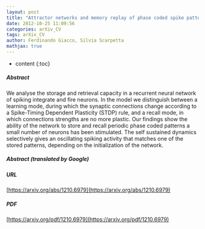 ```yaml
---
layout: post
title: "Attractor networks and memory replay of phase coded spike patterns"
date: 2012-10-25 11:09:56
categories: arXiv_CV
tags: arXiv_CV
author: Ferdinando Giacco, Silvia Scarpetta
mathjax: true
---
```


* content
{:toc}

##### Abstract
We analyse the storage and retrieval capacity in a recurrent neural network of spiking integrate and fire neurons. In the model we distinguish between a learning mode, during which the synaptic connections change according to a Spike-Timing Dependent Plasticity (STDP) rule, and a recall mode, in which connections strengths are no more plastic. Our findings show the ability of the network to store and recall periodic phase coded patterns a small number of neurons has been stimulated. The self sustained dynamics selectively gives an oscillating spiking activity that matches one of the stored patterns, depending on the initialization of the network.

##### Abstract (translated by Google)


##### URL
[https://arxiv.org/abs/1210.6979](https://arxiv.org/abs/1210.6979)

##### PDF
[https://arxiv.org/pdf/1210.6979](https://arxiv.org/pdf/1210.6979)

